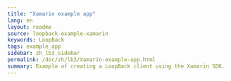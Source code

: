 ```yaml
---
title: "Xamarin example app"
lang: en
layout: readme
source: loopback-example-xamarin
keywords: LoopBack
tags: example_app
sidebar: zh_lb3_sidebar
permalink: /doc/zh/lb3/Xamarin-example-app.html
summary: Example of creating a LoopBack client using the Xamarin SDK.
---
```


